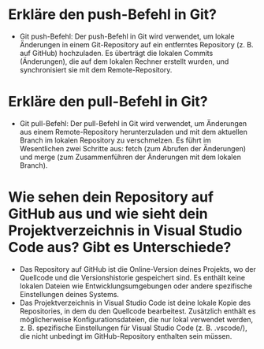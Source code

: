 # Erkläre den push-Befehl in Git?

- Git push-Befehl: Der push-Befehl in Git wird verwendet, um lokale Änderungen in einem Git-Repository auf ein entferntes Repository (z. B. auf GitHub) hochzuladen. Es überträgt die lokalen Commits (Änderungen), die auf dem lokalen Rechner erstellt wurden, und synchronisiert sie mit dem Remote-Repository.

# Erkläre den pull-Befehl in Git?

- Git pull-Befehl: Der pull-Befehl in Git wird verwendet, um Änderungen aus einem Remote-Repository herunterzuladen und mit dem aktuellen Branch im lokalen Repository zu verschmelzen. Es führt im Wesentlichen zwei Schritte aus: fetch (zum Abrufen der Änderungen) und merge (zum Zusammenführen der Änderungen mit dem lokalen Branch).

# Wie sehen dein Repository auf GitHub aus und wie sieht dein Projektverzeichnis in Visual Studio Code aus? Gibt es Unterschiede?

- Das Repository auf GitHub ist die Online-Version deines Projekts, wo der Quellcode und die Versionshistorie gespeichert sind. Es enthält keine lokalen Dateien wie Entwicklungsumgebungen oder andere spezifische Einstellungen deines Systems.
- Das Projektverzeichnis in Visual Studio Code ist deine lokale Kopie des Repositories, in dem du den Quellcode bearbeitest. Zusätzlich enthält es möglicherweise Konfigurationsdateien, die nur lokal verwendet werden, z. B. spezifische Einstellungen für Visual Studio Code (z. B. .vscode/), die nicht unbedingt im GitHub-Repository enthalten sein müssen.
